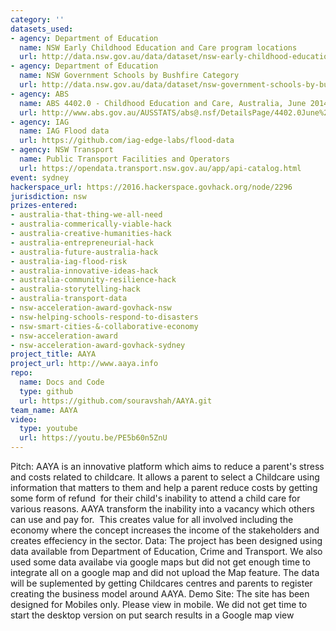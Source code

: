 ```yaml
---
category: ''
datasets_used:
- agency: Department of Education
  name: NSW Early Childhood Education and Care program locations
  url: http://data.nsw.gov.au/data/dataset/nsw-early-childhood-education-and-care-program-locations
- agency: Department of Education
  name: NSW Government Schools by Bushfire Category
  url: http://data.nsw.gov.au/data/dataset/nsw-government-schools-by-bushfire-category
- agency: ABS
  name: ABS 4402.0 - Childhood Education and Care, Australia, June 2014
  url: http://www.abs.gov.au/AUSSTATS/abs@.nsf/DetailsPage/4402.0June%202014?OpenDocument
- agency: IAG
  name: IAG Flood data
  url: https://github.com/iag-edge-labs/flood-data
- agency: NSW Transport
  name: Public Transport Facilities and Operators
  url: https://opendata.transport.nsw.gov.au/app/api-catalog.html
event: sydney
hackerspace_url: https://2016.hackerspace.govhack.org/node/2296
jurisdiction: nsw
prizes-entered:
- australia-that-thing-we-all-need
- australia-commerically-viable-hack
- australia-creative-humanities-hack
- australia-entrepreneurial-hack
- australia-future-australia-hack
- australia-iag-flood-risk
- australia-innovative-ideas-hack
- australia-community-resilience-hack
- australia-storytelling-hack
- australia-transport-data
- nsw-acceleration-award-govhack-nsw
- nsw-helping-schools-respond-to-disasters
- nsw-smart-cities-&-collaborative-economy
- nsw-acceleration-award
- nsw-acceleration-award-govhack-sydney
project_title: AAYA
project_url: http://www.aaya.info
repo:
  name: Docs and Code
  type: github
  url: https://github.com/souravshah/AAYA.git
team_name: AAYA
video:
  type: youtube
  url: https://youtu.be/PE5b60n5ZnU
---
```


Pitch:
AAYA is an innovative platform which aims to reduce a parent's stress and costs related to childcare. It allows a parent to select a Childcare using information that matters to them and help a parent reduce costs by getting some form of refund  for their child's inability to attend a child care for various reasons. AAYA transform the inability into a vacancy which others can use and pay for.  This creates value for all involved including the economy where the concept increases the income of the stakeholders and creates effeciency in the sector.
Data:
The project has been designed using data available from Department of Education, Crime and Transport. We also used some data availabe via google maps but did not get enough time to integrate all on a google map and did not upload the Map feature. The data will be suplemented by getting Childcares centres and parents to register creating the business model around AAYA.
Demo Site: The site has been designed for Mobiles only. Please view in mobile. We did not get time to start the desktop version on put search results in a Google map view